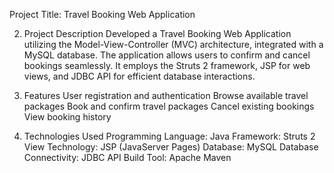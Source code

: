  Project Title: Travel Booking Web Application

2. Project Description
Developed a Travel Booking Web Application utilizing the Model-View-Controller (MVC) architecture, integrated with a MySQL database. The application allows users to confirm and cancel bookings seamlessly. It employs the Struts 2 framework, JSP for web views, and JDBC API for efficient database interactions.


3. Features
User registration and authentication
Browse available travel packages
Book and confirm travel packages
Cancel existing bookings
View booking history
5. Technologies Used
Programming Language: Java
Framework: Struts 2
View Technology: JSP (JavaServer Pages)
Database: MySQL
Database Connectivity: JDBC API
Build Tool: Apache Maven


